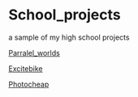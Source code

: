 # School_projects
a sample of my high school projects

[Parralel_worlds](https://github.com/Eclynos/School_projects/blob/Excitebike/README.md)



[Excitebike](https://github.com/Eclynos/School_projects/blob/Excitebike/README.md)



[Photocheap](https://github.com/Eclynos/School_projects/blob/Photocheap/README.md)



